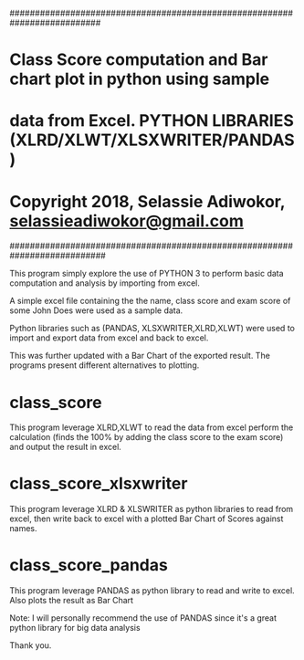##########################################################################
#   Class Score computation and Bar chart plot in python using sample
#   data from Excel. PYTHON LIBRARIES (XLRD/XLWT/XLSXWRITER/PANDAS)
#
#   Copyright 2018, Selassie Adiwokor, selassieadiwokor@gmail.com
###########################################################################


This program simply explore the use of PYTHON 3 to perform basic data computation and analysis by importing from excel.

A simple excel file containing the the name, class score and exam score of some John Does were
used as a sample data. 

Python libraries such as (PANDAS, XLSXWRITER,XLRD,XLWT) were used to import and export data
from excel and back to excel. 

This was further updated with a Bar Chart of the exported result.
The programs present different alternatives to plotting. 


class_score
==============
This program leverage XLRD,XLWT to read the data from excel perform the calculation (finds the 100% by
adding the class score to the exam score) and output the result in excel.

class_score_xlsxwriter
=======================
This program leverage XLRD & XLSWRITER as python libraries to read from excel, then write back to excel 
with a plotted Bar Chart of Scores against names.

class_score_pandas
===================
This program leverage PANDAS as python library to read and write to excel. Also plots the result as Bar Chart

Note:
I will personally recommend the use of PANDAS since it's a great python library for big data analysis

Thank you.